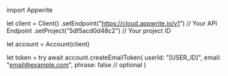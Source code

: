 import Appwrite

let client = Client()
    .setEndpoint("https://cloud.appwrite.io/v1") // Your API Endpoint
    .setProject("5df5acd0d48c2") // Your project ID

let account = Account(client)

let token = try await account.createEmailToken(
    userId: "[USER_ID]",
    email: "email@example.com",
    phrase: false // optional
)

